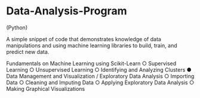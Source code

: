 # Data-Analysis-Program 
(Python)

A simple snippet of code that demonstrates knowledge of data manipulations and using machine learning libraries to build, train, and predict new data.

Fundamentals on Machine Learning using Scikit-Learn 
○   Supervised Learning 
○   Unsupervised Learning 
○   Identifying and Analyzing Clusters 
● Data Management and Visualization / Exploratory Data Analysis
○   Importing Data 
○   Cleaning and Imputing Data 
○   Applying Exploratory Data Analysis 
○   Making Graphical Visualizations 

